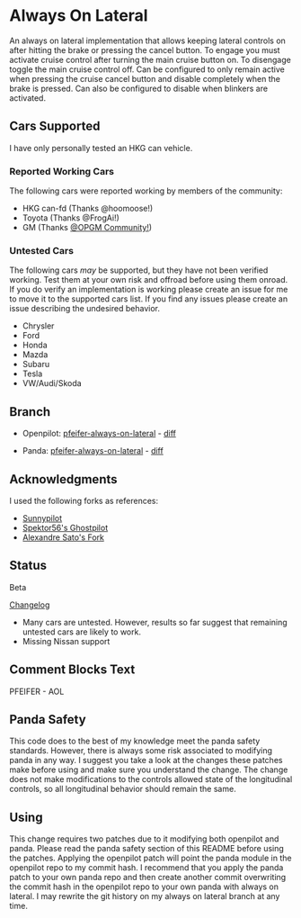# Always On Lateral
An always on lateral implementation that allows keeping lateral controls on
after hitting the brake or pressing the cancel button. To engage you must
activate cruise control after turning the main cruise button on. To disengage
toggle the main cruise control off. Can be configured to only remain active when
pressing the cruise cancel button and disable completely when the brake is
pressed. Can also be configured to disable when blinkers are activated.

## Cars Supported
I have only personally tested an HKG can vehicle.

### Reported Working Cars
The following cars were reported working by members of the community:
* HKG can-fd (Thanks @hoomoose!)
* Toyota (Thanks @FrogAi!)
* GM (Thanks [@OPGM Community!](https://discord.gg/G2xp9AH94U))

### Untested Cars
The following cars _may_ be supported, but they have not been verified working.
Test them at your own risk and offroad before using them onroad. If you do
verify an implementation is working please create an issue for me to move it to
the supported cars list. If you find any issues please create an issue
describing the undesired behavior.

* Chrysler
* Ford
* Honda
* Mazda
* Subaru
* Tesla
* VW/Audi/Skoda

## Branch
* Openpilot: [pfeifer-always-on-lateral](https://github.com/pfeiferj/openpilot/tree/pfeifer-always-on-lateral)
\-
[diff](https://github.com/commaai/openpilot/compare/master...pfeiferj:openpilot:pfeifer-always-on-lateral)

* Panda: [pfeifer-always-on-lateral](https://github.com/pfeiferj/panda/tree/pfeifer-always-on-lateral)
\-
[diff](https://github.com/commaai/panda/compare/master...pfeiferj:panda:pfeifer-always-on-lateral)

## Acknowledgments
I used the following forks as references:
* [Sunnypilot](https://github.com/sunnyhaibin/sunnypilot)
* [Spektor56's Ghostpilot](https://github.com/spektor56/ghostpilot)
* [Alexandre Sato's Fork](https://github.com/AlexandreSato/openpilot/tree/personal3)

## Status
Beta

[Changelog](./CHANGELOG.md)

* Many cars are untested. However, results so far suggest that remaining untested cars are likely to work.
* Missing Nissan support

## Comment Blocks Text
PFEIFER - AOL

## Panda Safety
This code does to the best of my knowledge meet the panda safety standards.
However, there is always some risk associated to modifying panda in any way. I
suggest you take a look at the changes these patches make before using and
make sure you understand the change. The change does not make modifications
to the controls allowed state of the longitudinal controls, so all longitudinal
behavior should remain the same.

## Using
This change requires two patches due to it modifying both openpilot and panda.
Please read the panda safety section of this README before using the patches.
Applying the openpilot patch will point the panda module in the openpilot repo
to my commit hash. I recommend that you apply the panda patch to your own panda
repo and then create another commit overwriting the commit hash in the openpilot
repo to your own panda with always on lateral. I may rewrite the git history on
my always on lateral branch at any time.
